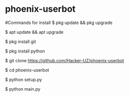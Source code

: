 # phoenix-userbot

#Commands for install
$ pkg update && pkg upgrade

$ apt update && apt upgrade

$ pkg install git

$ pkg install python

$ git clone https://github.com/Hacker-UZ/phoenix-userbot

$ cd phoenix-userbot

$ python setup.py

$ python main.py
